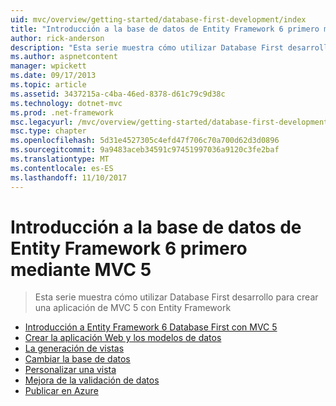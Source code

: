 ```yaml
---
uid: mvc/overview/getting-started/database-first-development/index
title: "Introducción a la base de datos de Entity Framework 6 primero mediante MVC 5 | Documentos de Microsoft"
author: rick-anderson
description: "Esta serie muestra cómo utilizar Database First desarrollo para crear una aplicación de MVC 5 con Entity Framework"
ms.author: aspnetcontent
manager: wpickett
ms.date: 09/17/2013
ms.topic: article
ms.assetid: 3437215a-c4ba-46ed-8378-d61c79c9d38c
ms.technology: dotnet-mvc
ms.prod: .net-framework
msc.legacyurl: /mvc/overview/getting-started/database-first-development
msc.type: chapter
ms.openlocfilehash: 5d31e4527305c4efd47f706c70a700d62d3d0896
ms.sourcegitcommit: 9a9483aceb34591c97451997036a9120c3fe2baf
ms.translationtype: MT
ms.contentlocale: es-ES
ms.lasthandoff: 11/10/2017
---
```

<a name="getting-started-with-entity-framework-6-database-first-using-mvc-5"></a>Introducción a la base de datos de Entity Framework 6 primero mediante MVC 5
====================
> Esta serie muestra cómo utilizar Database First desarrollo para crear una aplicación de MVC 5 con Entity Framework


- [Introducción a Entity Framework 6 Database First con MVC 5](setting-up-database.md)
- [Crear la aplicación Web y los modelos de datos](creating-the-web-application.md)
- [La generación de vistas](generating-views.md)
- [Cambiar la base de datos](changing-the-database.md)
- [Personalizar una vista](customizing-a-view.md)
- [Mejora de la validación de datos](enhancing-data-validation.md)
- [Publicar en Azure](publish-to-azure.md)
